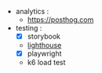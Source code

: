 - analytics :
  - https://posthog.com
- testing :
  - [x] storybook
  - [lighthouse](https://github.com/GoogleChrome/lighthouse)
  - [x] playwright
  - k6 load test